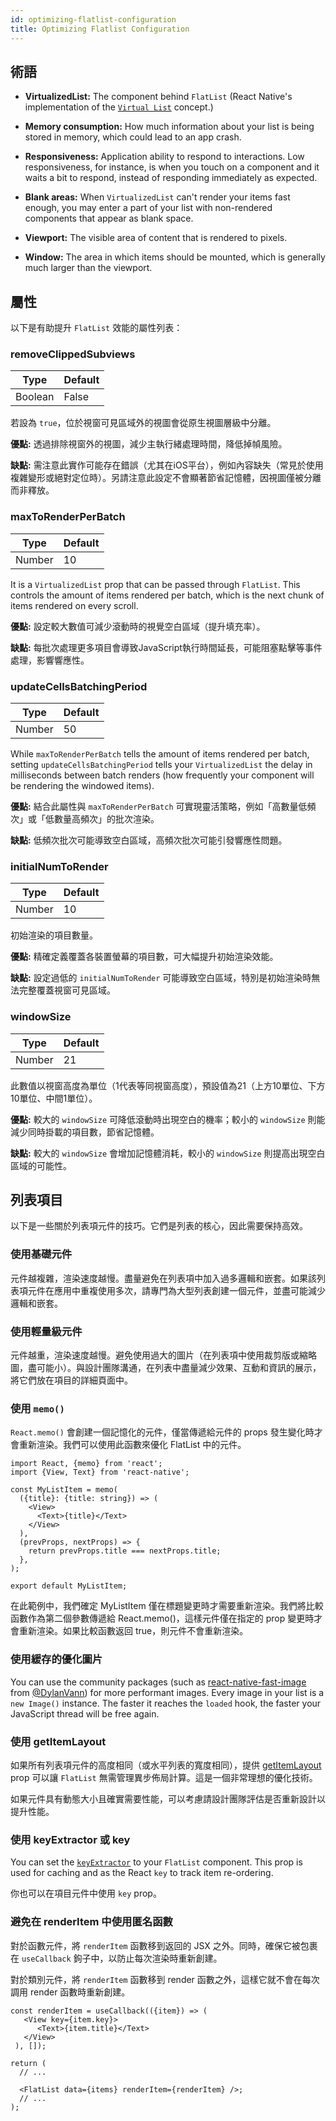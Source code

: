 ```yaml
---
id: optimizing-flatlist-configuration
title: Optimizing Flatlist Configuration
---
```


## 術語

- **VirtualizedList:** The component behind `FlatList` (React Native's implementation of the [`Virtual List`](https://bvaughn.github.io/react-virtualized/#/components/List) concept.)

- **Memory consumption:** How much information about your list is being stored in memory, which could lead to an app crash.

- **Responsiveness:** Application ability to respond to interactions. Low responsiveness, for instance, is when you touch on a component and it waits a bit to respond, instead of responding immediately as expected.

- **Blank areas:** When `VirtualizedList` can't render your items fast enough, you may enter a part of your list with non-rendered components that appear as blank space.

- **Viewport:** The visible area of content that is rendered to pixels.

- **Window:** The area in which items should be mounted, which is generally much larger than the viewport.

## 屬性

以下是有助提升 `FlatList` 效能的屬性列表：

### removeClippedSubviews

| Type    | Default |
| ------- | ------- |
| Boolean | False   |

若設為 `true`，位於視窗可見區域外的視圖會從原生視圖層級中分離。

**優點:** 透過排除視窗外的視圖，減少主執行緒處理時間，降低掉幀風險。

**缺點:** 需注意此實作可能存在錯誤（尤其在iOS平台），例如內容缺失（常見於使用複雜變形或絕對定位時）。另請注意此設定不會顯著節省記憶體，因視圖僅被分離而非釋放。

### maxToRenderPerBatch

| Type   | Default |
| ------ | ------- |
| Number | 10      |

It is a `VirtualizedList` prop that can be passed through `FlatList`. This controls the amount of items rendered per batch, which is the next chunk of items rendered on every scroll.

**優點:** 設定較大數值可減少滾動時的視覺空白區域（提升填充率）。

**缺點:** 每批次處理更多項目會導致JavaScript執行時間延長，可能阻塞點擊等事件處理，影響響應性。

### updateCellsBatchingPeriod

| Type   | Default |
| ------ | ------- |
| Number | 50      |

While `maxToRenderPerBatch` tells the amount of items rendered per batch, setting `updateCellsBatchingPeriod` tells your `VirtualizedList` the delay in milliseconds between batch renders (how frequently your component will be rendering the windowed items).

**優點:** 結合此屬性與 `maxToRenderPerBatch` 可實現靈活策略，例如「高數量低頻次」或「低數量高頻次」的批次渲染。

**缺點:** 低頻次批次可能導致空白區域，高頻次批次可能引發響應性問題。

### initialNumToRender

| Type   | Default |
| ------ | ------- |
| Number | 10      |

初始渲染的項目數量。

**優點:** 精確定義覆蓋各裝置螢幕的項目數，可大幅提升初始渲染效能。

**缺點:** 設定過低的 `initialNumToRender` 可能導致空白區域，特別是初始渲染時無法完整覆蓋視窗可見區域。

### windowSize

| Type   | Default |
| ------ | ------- |
| Number | 21      |

此數值以視窗高度為單位（1代表等同視窗高度），預設值為21（上方10單位、下方10單位、中間1單位）。

**優點:** 較大的 `windowSize` 可降低滾動時出現空白的機率；較小的 `windowSize` 則能減少同時掛載的項目數，節省記憶體。

**缺點:** 較大的 `windowSize` 會增加記憶體消耗，較小的 `windowSize` 則提高出現空白區域的可能性。

## 列表項目

以下是一些關於列表項元件的技巧。它們是列表的核心，因此需要保持高效。

### 使用基礎元件

元件越複雜，渲染速度越慢。盡量避免在列表項中加入過多邏輯和嵌套。如果該列表項元件在應用中重複使用多次，請專門為大型列表創建一個元件，並盡可能減少邏輯和嵌套。

### 使用輕量級元件

元件越重，渲染速度越慢。避免使用過大的圖片（在列表項中使用裁剪版或縮略圖，盡可能小）。與設計團隊溝通，在列表中盡量減少效果、互動和資訊的展示，將它們放在項目的詳細頁面中。

### 使用 `memo()`

`React.memo()` 會創建一個記憶化的元件，僅當傳遞給元件的 props 發生變化時才會重新渲染。我們可以使用此函數來優化 FlatList 中的元件。

```tsx
import React, {memo} from 'react';
import {View, Text} from 'react-native';

const MyListItem = memo(
  ({title}: {title: string}) => (
    <View>
      <Text>{title}</Text>
    </View>
  ),
  (prevProps, nextProps) => {
    return prevProps.title === nextProps.title;
  },
);

export default MyListItem;
```

在此範例中，我們確定 MyListItem 僅在標題變更時才需要重新渲染。我們將比較函數作為第二個參數傳遞給 React.memo()，這樣元件僅在指定的 prop 變更時才會重新渲染。如果比較函數返回 true，則元件不會重新渲染。

### 使用緩存的優化圖片

You can use the community packages (such as [react-native-fast-image](https://github.com/DylanVann/react-native-fast-image) from [@DylanVann](https://github.com/DylanVann)) for more performant images. Every image in your list is a `new Image()` instance. The faster it reaches the `loaded` hook, the faster your JavaScript thread will be free again.

### 使用 getItemLayout

如果所有列表項元件的高度相同（或水平列表的寬度相同），提供 [getItemLayout](flatlist#getitemlayout) prop 可以讓 `FlatList` 無需管理異步佈局計算。這是一個非常理想的優化技術。

如果元件具有動態大小且確實需要性能，可以考慮請設計團隊評估是否重新設計以提升性能。

### 使用 keyExtractor 或 key

You can set the [`keyExtractor`](flatlist#keyextractor) to your `FlatList` component. This prop is used for caching and as the React `key` to track item re-ordering.

你也可以在項目元件中使用 `key` prop。

### 避免在 renderItem 中使用匿名函數

對於函數元件，將 `renderItem` 函數移到返回的 JSX 之外。同時，確保它被包裹在 `useCallback` 鉤子中，以防止每次渲染時重新創建。

對於類別元件，將 `renderItem` 函數移到 render 函數之外，這樣它就不會在每次調用 render 函數時重新創建。

```tsx
const renderItem = useCallback(({item}) => (
   <View key={item.key}>
      <Text>{item.title}</Text>
   </View>
 ), []);

return (
  // ...

  <FlatList data={items} renderItem={renderItem} />;
  // ...
);
```